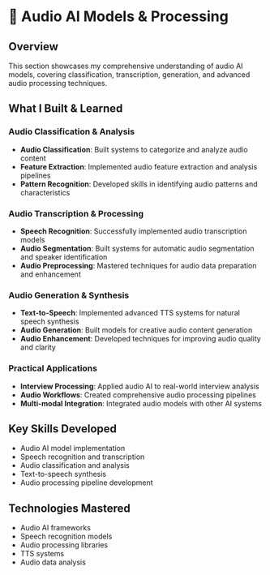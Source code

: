 # 🎵 Audio AI Models & Processing

## Overview
This section showcases my comprehensive understanding of audio AI models, covering classification, transcription, generation, and advanced audio processing techniques.

## What I Built & Learned

### Audio Classification & Analysis
- **Audio Classification**: Built systems to categorize and analyze audio content
- **Feature Extraction**: Implemented audio feature extraction and analysis pipelines
- **Pattern Recognition**: Developed skills in identifying audio patterns and characteristics

### Audio Transcription & Processing
- **Speech Recognition**: Successfully implemented audio transcription models
- **Audio Segmentation**: Built systems for automatic audio segmentation and speaker identification
- **Audio Preprocessing**: Mastered techniques for audio data preparation and enhancement

### Audio Generation & Synthesis
- **Text-to-Speech**: Implemented advanced TTS systems for natural speech synthesis
- **Audio Generation**: Built models for creative audio content generation
- **Audio Enhancement**: Developed techniques for improving audio quality and clarity

### Practical Applications
- **Interview Processing**: Applied audio AI to real-world interview analysis
- **Audio Workflows**: Created comprehensive audio processing pipelines
- **Multi-modal Integration**: Integrated audio models with other AI systems

## Key Skills Developed
- Audio AI model implementation
- Speech recognition and transcription
- Audio classification and analysis
- Text-to-speech synthesis
- Audio processing pipeline development

## Technologies Mastered
- Audio AI frameworks
- Speech recognition models
- Audio processing libraries
- TTS systems
- Audio data analysis
